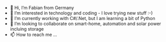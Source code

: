 - 👋 Hi, I’m Fabian from Germany
- 👀 I’m interested in technology and coding - I love trying new stuff :-)
- 🌱 I’m currently working with C#/.Net, but I am learning a bit of Python
- 💞️ I’m looking to collaborate on smart-home, automation and solar power incluing storage
- 📫 How to reach me ...

<!---
fabian-lauer/fabian-lauer is a ✨ special ✨ repository because its `README.md` (this file) appears on your GitHub profile.
You can click the Preview link to take a look at your changes.
--->
